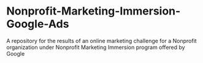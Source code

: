 # Nonprofit-Marketing-Immersion-Google-Ads
A repository for the results of an online marketing challenge for a Nonprofit organization under Nonprofit Marketing Immersion program offered by Google
